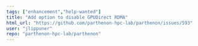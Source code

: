 ```yaml
---
tags: ["enhancement","help-wanted"]
title: "Add option to disable GPUDirect RDMA"
html_url: "https://github.com/parthenon-hpc-lab/parthenon/issues/593"
user: "jlippuner"
repo: "parthenon-hpc-lab/parthenon"
---
```


